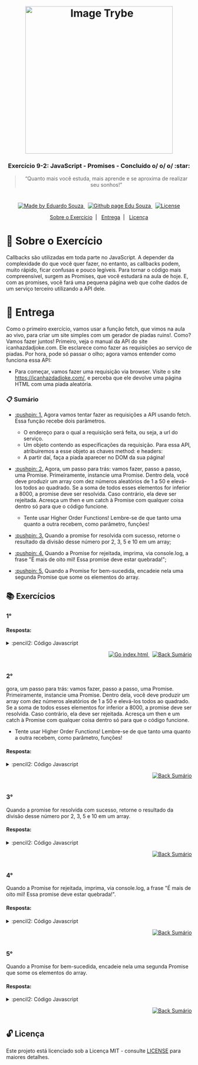 <h1 align="center">
    <img alt="Image Trybe" src="https://i.ibb.co/d4W2x4g/trybe.png" width="400px" />
</h1>

<h3 align="center">
  Exercício 9-2: JavaScript - Promises - Concluído o/ o/ o/ :star:
</h3>

<blockquote align="center">“Quanto mais você estuda, mais aprende e se aproxima de realizar seu sonhos!”</blockquote>

<h1></h1>

<p align="center">

  <a href="https://www.linkedin.com/in/eduardosouzaprogrammer/">
    <img alt="Made by Eduardo Souza" src="https://img.shields.io/badge/made%20by-Edu%20Souza-%23F8952D">
  </a>&nbsp;

 <a href="https://edusouza-programmer.github.io/">
<img alt="Github page Edu Souza " src="https://img.shields.io/badge/Github%20page-Edu_Souza-orange">
</a>&nbsp;

  <a href="LICENSE" >
    <img alt="License" src="https://img.shields.io/badge/license-MIT-%23F8952D">
  </a>

</p>

<p align="center">
  <a href="#rocket-Sobre-o-Exercício">Sobre o Exercício</a>&nbsp;&nbsp;|&nbsp;&nbsp;
  <a href="#postbox-Entrega">Entrega</a>&nbsp;&nbsp;|&nbsp;&nbsp;
  <a href="#unlock-Licença">Licença</a>
</p>

# :rocket: Sobre o Exercício

Callbacks são utilizadas em toda parte no JavaScript. A depender da complexidade do que você quer fazer, no entanto, as callbacks podem, muito rápido, ficar confusas e pouco legíveis. Para tornar o código mais compreensível, surgem as Promises, que você estudará na aula de hoje. E, com as promises, você fará uma pequena página web que colhe dados de um serviço terceiro utilizando a API dele.

# :postbox: Entrega

Como o primeiro exercício, vamos usar a função fetch, que vimos na aula ao vivo, para criar um site simples com um gerador de piadas ruins!. Como? Vamos fazer juntos!
Primeiro, veja o manual da API do site icanhazdadjoke.com. Ele esclarece como fazer as requisições ao serviço de piadas. Por hora, pode só passar o olho; agora vamos entender como funciona essa API:

- Para começar, vamos fazer uma requisição via browser. Visite o site https://icanhazdadjoke.com/, e perceba que ele devolve uma página HTML com uma piada aleatória.

### :clipboard: Sumário

- <p><a href="#1"> :pushpin: 1.</a> Agora vamos tentar fazer as requisições a API usando fetch. Essa função recebe dois parâmetros.
  
  -  O endereço para o qual a requisição será feita, ou seja, a url do serviço.
  -   Um objeto contendo as especificações da requisição. Para essa API, atribuiremos a esse objeto as chaves method: e headers:
  -   A partir daí, faça a piada aparecer no DOM da sua página!</p>

- <p><a href="#2"> :pushpin: 2.</a> Agora, um passo para trás: vamos fazer, passo a passo, uma Promise. Primeiramente, instancie uma Promise. Dentro dela, você deve produzir um array com dez números aleatórios de 1 a 50 e elevá-los todos ao quadrado. Se a soma de todos esses elementos for inferior a 8000, a promise deve ser resolvida. Caso contrário, ela deve ser rejeitada. Acresça um then e um catch à Promise com qualquer coisa dentro só para que o código funcione.
  
  -  Tente usar Higher Order Functions! Lembre-se de que tanto uma quanto a outra recebem, como parâmetro, funções!</p>

- <p><a href="#3"> :pushpin: 3.</a> Quando a promise for resolvida com sucesso, retorne o resultado da divisão desse número por 2, 3, 5 e 10 em um array;</p>

- <p><a href="#4"> :pushpin: 4.</a> Quando a Promise for rejeitada, imprima, via console.log, a frase "É mais de oito mil! Essa promise deve estar quebrada!";</p>

- <p><a href="#5"> :pushpin: 5.</a> Quando a Promise for bem-sucedida, encadeie nela uma segunda Promise que some os elementos do array.</p>


## :books: Exercícios

### 1°

#### Resposta:

<details>
 <summary> :pencil2: Código Javascript</summary>

```js
const API_URL = 'https://icanhazdadjoke.com/';
const myObject = {
  method: 'GET',
  headers: { Accept: 'application/json' },
};

const fetchJoke = (url, config) => {
  return fetch(url, config)
    .then((resp) => resp.json())
    .then((data) => data.joke);
};

const jokeContainer = document.querySelector('#jokeContainer');

window.onload = async () => {
  jokeContainer.innerHTML = await fetchJoke(API_URL, myObject);
};
```

</details>

<p align="right">
   <a href="https://edusouza-programmer.github.io/Trybe_Exercicio_9-2_Edu_Souza/exercise.html">
    <img alt="Go index.html" src="https://img.shields.io/badge/Go-index.html-orange">
    </a>&nbsp;
    <a href="#clipboard-Sumário">
    <img alt="Back Sumário" src="https://img.shields.io/badge/Back-Sum%C3%A1rio-orange">
  </a>
</p>

#

### 2°

gora, um passo para trás: vamos fazer, passo a passo, uma Promise. Primeiramente, instancie uma Promise. Dentro dela, você deve produzir um array com dez números aleatórios de 1 a 50 e elevá-los todos ao quadrado. Se a soma de todos esses elementos for inferior a 8000, a promise deve ser resolvida. Caso contrário, ela deve ser rejeitada. Acresça um then e um catch à Promise com qualquer coisa dentro só para que o código funcione.
  
  -  Tente usar Higher Order Functions! Lembre-se de que tanto uma quanto a outra recebem, como parâmetro, funções!

#### Resposta:

<details>
 <summary> :pencil2: Código Javascript</summary>

```js
// Minha primeira solução para números aleatórios

/* const randomNumberGeneratorForArray = (amount, rangerNumber) => {
  const outputArray = [];
  for (let index = 1; index <= amount; index++) {
    let randomNumber = Math.pow(
      Math.floor(Math.random() * rangerNumber + 1),
      2
    );
    outputArray.push(randomNumber);
  }
  return outputArray;
}; */

// const numbersRandom = randomNumberGeneratorForArray(10, 50);
// const sumTotalNumbers = numbersRandom.reduce((acc, number) => acc + number, 0);

const numbersRandomArray = Array.from({ length: 10 }, () =>
  Math.pow(Math.floor(Math.random() * 50 + 1), 2)
);
const sumTotalNumbers = numbersRandomArray.reduce(
  (acc, number) => acc + number,
  0
);

const promiseTest = (number) => {
  return new Promise((res, error) => (number < 8000 ? res() : error()))
    .then(() => console.log('O numero foi MENOR que 8000-->RESOLVIDA'))
    .catch(() => console.log('O numero foi MAIOR que 8000-->REJEITADA'));
};
promiseTest(sumTotalNumbers);
console.log(sumTotalNumbers);
```

</details>

<p align="right">
    <a href="#clipboard-Sumário">
    <img alt="Back Sumário" src="https://img.shields.io/badge/Back-Sum%C3%A1rio-orange">
  </a>
</p>

#

### 3°

Quando a promise for resolvida com sucesso, retorne o resultado da divisão desse número por 2, 3, 5 e 10 em um array.

#### Resposta:

<details>
 <summary> :pencil2: Código Javascript</summary>

```js
const numbersRandomArray = Array.from({ length: 10 }, () =>
  Math.pow(Math.floor(Math.random() * 50 + 1), 2)
);
const sumTotalNumbers = numbersRandomArray.reduce(
  (acc, number) => acc + number,
  0
);

const numberDividedBy = (arrNumbersDividers, number) => {
  return arrNumbersDividers.map((num) => Math.round(number / num));
};

const promiseTest = (number) => {
  return new Promise((res, error) => (number < 8000 ? res(number) : error()))
    .then((number) => console.log(numberDividedBy([2, 3, 5, 10], number)))
    .catch(() => console.log('O numero foi MAIOR que 8000-->REJEITADA'));
};
promiseTest(sumTotalNumbers);
console.log(sumTotalNumbers);
```

</details>

<p align="right">
    <a href="#clipboard-Sumário">
    <img alt="Back Sumário" src="https://img.shields.io/badge/Back-Sum%C3%A1rio-orange">
  </a>
</p>

#

### 4°

Quando a Promise for rejeitada, imprima, via console.log, a frase "É mais de oito mil! Essa promise deve estar quebrada!".

#### Resposta:

<details>
 <summary> :pencil2: Código Javascript</summary>

```js
const numbersRandomArray = Array.from({ length: 10 }, () =>
  Math.pow(Math.floor(Math.random() * 50 + 1), 2)
);
const sumTotalNumbers = numbersRandomArray.reduce(
  (acc, number) => acc + number,
  0
);

const numberDividedBy = (arrNumbersDividers, number) => {
  return arrNumbersDividers.map((num) => Math.round(number / num));
};

const promiseTest = (number) => {
  return new Promise((res, error) => (number < 8000 ? res(number) : error()))
    .then((number) => console.log(numberDividedBy([2, 3, 5, 10], number)))
    .catch(() =>
      console.log('É mais de oito mil! Essa promise deve estar quebrada!')
    );
};
promiseTest(sumTotalNumbers);
console.log(sumTotalNumbers);
```

</details>

<p align="right">
    <a href="#clipboard-Sumário">
    <img alt="Back Sumário" src="https://img.shields.io/badge/Back-Sum%C3%A1rio-orange">
  </a>
</p>

#

#

### 5°

Quando a Promise for bem-sucedida, encadeie nela uma segunda Promise que some os elementos do array.

#### Resposta:

<details>
 <summary> :pencil2: Código Javascript</summary>

```js
const numbersRandomArray = Array.from({ length: 10 }, () =>
  Math.pow(Math.floor(Math.random() * 50 + 1), 2)
);
const sumTotalNumbers = numbersRandomArray.reduce(
  (acc, number) => acc + number,
  0
);

const numberDividedBy = (arrNumbersDividers, number) => {
  return arrNumbersDividers.map((num) => Math.round(number / num));
};

const promiseTest = (number) => {
  return new Promise((res, error) => (number < 8000 ? res(number) : error()))
    .then((number) => numberDividedBy([2, 3, 5, 10], number))
    .then((arr) => {
      console.log(`minha array gerada é: [${arr}] e a somar é:`);
      console.log(arr.reduce((acc, num) => acc + num, 0));
    })
    .catch(() =>
      console.log('É mais de oito mil! Essa promise deve estar quebrada!')
    );
};
promiseTest(sumTotalNumbers);
console.log(sumTotalNumbers);
```

</details>

<p align="right">
    <a href="#clipboard-Sumário">
    <img alt="Back Sumário" src="https://img.shields.io/badge/Back-Sum%C3%A1rio-orange">
  </a>
</p>

#

## :unlock: Licença

Este projeto está licenciado sob a Licença MIT - consulte [LICENSE](https://opensource.org/licenses/MIT) para maiores detalhes.



